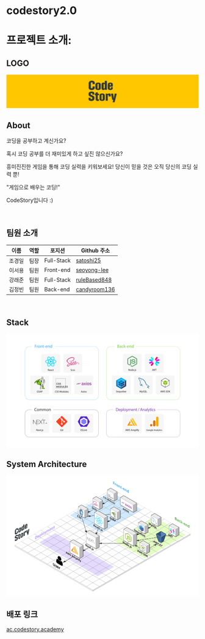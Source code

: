 # codestory2.0

# 프로젝트 소개:

## LOGO
![](https://raw.githubusercontent.com/seoyong-lee/images/main/banner_typo.png)

## About
코딩을 공부하고 계신가요?

혹시 코딩 공부를 더 재미있게 하고 싶진 않으신가요?

흥미진진한 게임을 통해 코딩 실력을 키워보세요! 당신이 믿을 것은 오직 당신의 코딩 실력 뿐!

"게임으로 배우는 코딩!”

CodeStory입니다 :)

<br>

## 팀원 소개

|이름|역할|포지션|Github 주소|
|---|---|---|---|
|조경일|팀장|Full-Stack|[satoshi25](https://github.com/satoshi25)|
|이서용|팀원|Front-end|[seoyong-lee](https://github.com/seoyong-lee)|
|강래준|팀원|Full-Stack|[ruleBased848](https://github.com/ruleBased848/)|
|김정빈|팀원|Back-end|[candyroom136](https://github.com/Candyroom136/)|

<br>

## Stack

<img src="https://raw.githubusercontent.com/seoyong-lee/images/main/stack4.png">

## System Architecture

<img src="https://raw.githubusercontent.com/seoyong-lee/images/main/architecture.png">

## 배포 링크

[ac.codestory.academy](https://ac.codestory.academy/)